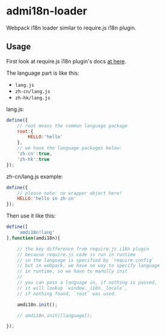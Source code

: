 # admi18n-loader

Webpack i18n loader similar to require.js i18n plugin.

## Usage

First look at require.js i18n plugin's docs [at here](http://requirejs.org/docs/api.html#i18n).

The language part is like this:

- `lang.js`
- `zh-cn/lang.js`
- `zh-hk/lang.js`

lang.js:

```javascript
define({
    // root means the common language package
    root:{
        HELLO:'hello'
    },
    // we have the language packages below:
    'zh-cn':true,
    'zh-hk':true
});
```

zh-cn/lang.js example:

```javascript
define({
    // please note: no wrapper object here!
    HELLO:'hello in zh-cn'
});
```

Then use it like this:

```javascript
define([
    'amdi18n!lang'
],function(amdi18n){

    // the key difference from require.js i18n plugin
    // because require.js code is run in runtime
    // so the language is specified by `require.config`
    // but in webpack, we have no way to specify language
    // in runtime, so we have to manully init
    //
    // you can pass a language in, if nothing is passed,
    // it will lookup `window._i18n._locale`,
    // if nothing found, `root` was used.

    amdi18n.init();

    // amdi18n.init([language]);

});
```

